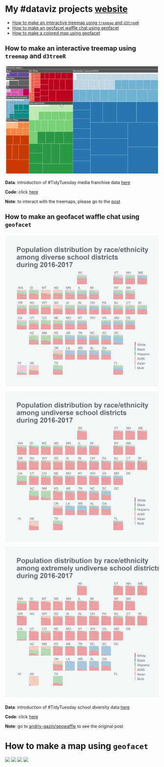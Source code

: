 # My #dataviz projects [website](https://zhiyang.netlify.com/project/viz/)

- [How to make an interactive treemap using `treemap` and `d3treeR`](https://github.com/zhiiiyang/tidytuesday#how-to-make-an-interactive-treemap-using-treemap-and-d3treer)
- [How to make an geofacet waffle chat using geofacet](https://github.com/zhiiiyang/tidytuesday#how-to-make-an-geofacet-waffle-chat-using-geofacet)
- [How to make a colored map using geofacet]()

## How to make an interactive treemap using `treemap` and `d3treeR` 

<p align="center">
  <img src="2019-07-02_media-franchise/treemap.gif">
</p>

**Data**: introduction of #TidyTuesday media franchise data [here](https://github.com/rfordatascience/tidytuesday/tree/master/data/2019/2019-07-02)

**Code**: click [here](2019-07-02_media-franchise/script.R)

**Note**: to interact with the treemaps, please go to the [post](https://zhiyang.netlify.com/post/treemap/)


## How to make an geofacet waffle chat using `geofacet`  

![](2019-09-24_school-diversity/Diverse2016-2017.png)
![](2019-09-24_school-diversity/Undiverse2016-2017.png)
![](2019-09-24_school-diversity/Extremely-undiverse2016-2017.png)

**Data**: introduction of #TidyTuesday school diversity data [here](https://github.com/rfordatascience/tidytuesday/tree/master/data/2019/2019-09-24)

**Code**: click [here](2019-09-24_school-diversity/script.Rmd)

**Note**: go to [andriy-gazin/geowaffle](https://github.com/andriy-gazin/geowaffle) to see the original post

# How to make a map using `geofacet` 
![](https://zhiyang.netlify.com/post/gaokao/featured.png)
![](https://zhiyang.netlify.com/post/gaokao/p2.png)
![](https://zhiyang.netlify.com/post/gaokao/p3.png)
![](https://zhiyang.netlify.com/post/gaokao/p3.png)
